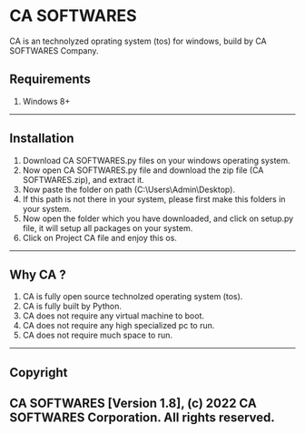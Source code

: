 # CA SOFTWARES

CA is an technolyzed oprating system (tos) for windows, build by CA SOFTWARES Company.

Requirements
-------------
1. Windows 8+ 
-------------

Installation
------------------------------------------------------------------------------------------------------------------------
1. Download CA SOFTWARES.py files on your windows operating system.
2. Now open CA SOFTWARES.py file and download the zip file (CA SOFTWARES.zip), and extract it.
3. Now paste the folder on path (C:\Users\Admin\Desktop).
4. If this path is not there in your system, please first make this folders in your system.
5. Now open the folder which you have downloaded, and click on setup.py file, it will setup all packages on your system.
6. Click on Project CA file and enjoy this os.
------------------------------------------------------------------------------------------------------------------------

Why CA ?
-------------------------------------------------------------
1. CA is fully open source technolzed operating system (tos).
2. CA is fully built by Python.
3. CA does not require any virtual machine to boot.
4. CA does not require any high specialized pc to run.
5. CA does not require much space to run.
-------------------------------------------------------------


Copyright
-------------------------------------------------------
CA SOFTWARES [Version 1.8],
(c) 2022 CA SOFTWARES Corporation. All rights reserved.
-------------------------------------------------------
